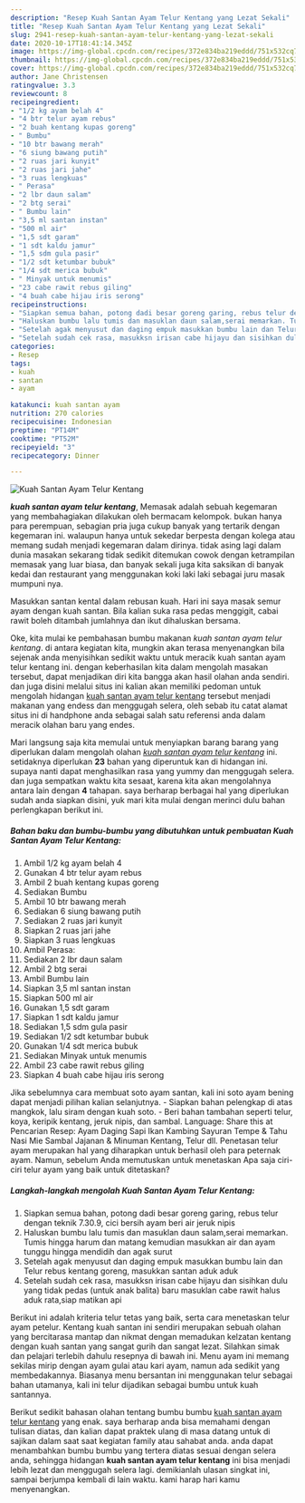 ```yaml
---
description: "Resep Kuah Santan Ayam Telur Kentang yang Lezat Sekali"
title: "Resep Kuah Santan Ayam Telur Kentang yang Lezat Sekali"
slug: 2941-resep-kuah-santan-ayam-telur-kentang-yang-lezat-sekali
date: 2020-10-17T18:41:14.345Z
image: https://img-global.cpcdn.com/recipes/372e834ba219eddd/751x532cq70/kuah-santan-ayam-telur-kentang-foto-resep-utama.jpg
thumbnail: https://img-global.cpcdn.com/recipes/372e834ba219eddd/751x532cq70/kuah-santan-ayam-telur-kentang-foto-resep-utama.jpg
cover: https://img-global.cpcdn.com/recipes/372e834ba219eddd/751x532cq70/kuah-santan-ayam-telur-kentang-foto-resep-utama.jpg
author: Jane Christensen
ratingvalue: 3.3
reviewcount: 8
recipeingredient:
- "1/2 kg ayam belah 4"
- "4 btr telur ayam rebus"
- "2 buah kentang kupas goreng"
- " Bumbu"
- "10 btr bawang merah"
- "6 siung bawang putih"
- "2 ruas jari kunyit"
- "2 ruas jari jahe"
- "3 ruas lengkuas"
- " Perasa"
- "2 lbr daun salam"
- "2 btg serai"
- " Bumbu lain"
- "3,5 ml santan instan"
- "500 ml air"
- "1,5 sdt garam"
- "1 sdt kaldu jamur"
- "1,5 sdm gula pasir"
- "1/2 sdt ketumbar bubuk"
- "1/4 sdt merica bubuk"
- " Minyak untuk menumis"
- "23 cabe rawit rebus giling"
- "4 buah cabe hijau iris serong"
recipeinstructions:
- "Siapkan semua bahan, potong dadi besar goreng garing, rebus telur dengan teknik 7.30.9, cici bersih ayam beri air jeruk nipis"
- "Haluskan bumbu lalu tumis dan masuklan daun salam,serai memarkan. Tumis hingga harum dan matang kemudian masukkan air dan ayam tunggu hingga mendidih dan agak surut"
- "Setelah agak menyusut dan daging empuk masukkan bumbu lain dan Telur rebus kentang goreng, masukkan santan aduk aduk"
- "Setelah sudah cek rasa, masukksn irisan cabe hijayu dan sisihkan dulu yang tidak pedas (untuk anak balita) baru masuklan cabe rawit halus aduk rata,siap matikan api"
categories:
- Resep
tags:
- kuah
- santan
- ayam

katakunci: kuah santan ayam 
nutrition: 270 calories
recipecuisine: Indonesian
preptime: "PT14M"
cooktime: "PT52M"
recipeyield: "3"
recipecategory: Dinner

---
```



![Kuah Santan Ayam Telur Kentang](https://img-global.cpcdn.com/recipes/372e834ba219eddd/751x532cq70/kuah-santan-ayam-telur-kentang-foto-resep-utama.jpg)

<b><i>kuah santan ayam telur kentang</i></b>, Memasak adalah sebuah kegemaran yang membahagiakan dilakukan oleh bermacam kelompok. bukan hanya para perempuan, sebagian pria juga cukup banyak yang tertarik dengan kegemaran ini. walaupun hanya untuk sekedar berpesta dengan kolega atau memang sudah menjadi kegemaran dalam dirinya. tidak asing lagi dalam dunia masakan sekarang tidak sedikit ditemukan cowok dengan ketrampilan memasak yang luar biasa, dan banyak sekali juga kita saksikan di banyak kedai dan restaurant yang menggunakan koki laki laki sebagai juru masak mumpuni nya.

Masukkan santan kental dalam rebusan kuah. Hari ini saya masak semur ayam dengan kuah santan. Bila kalian suka rasa pedas menggigit, cabai rawit boleh ditambah jumlahnya dan ikut dihaluskan bersama.

Oke, kita mulai ke pembahasan bumbu makanan <i>kuah santan ayam telur kentang</i>. di antara kegiatan kita, mungkin akan terasa menyenangkan bila sejenak anda menyisihkan sedikit waktu untuk meracik kuah santan ayam telur kentang ini. dengan keberhasilan kita dalam mengolah masakan tersebut, dapat menjadikan diri kita bangga akan hasil olahan anda sendiri. dan juga disini melalui situs ini kalian akan memiliki pedoman untuk mengolah hidangan <u>kuah santan ayam telur kentang</u> tersebut menjadi makanan yang endess dan menggugah selera, oleh sebab itu catat alamat situs ini di handphone anda sebagai salah satu referensi anda dalam meracik olahan baru yang endes.


Mari langsung saja kita memulai untuk menyiapkan barang barang yang diperlukan dalam mengolah olahan <u><i>kuah santan ayam telur kentang</i></u> ini. setidaknya diperlukan <b>23</b> bahan yang diperuntuk kan di hidangan ini. supaya nanti dapat menghasilkan rasa yang yummy dan menggugah selera. dan juga sempatkan waktu kita sesaat, karena kita akan mengolahnya antara lain dengan <b>4</b> tahapan. saya berharap berbagai hal yang diperlukan sudah anda siapkan disini, yuk mari kita mulai dengan merinci dulu bahan perlengkapan berikut ini.

<!--inarticleads1-->

##### Bahan baku dan bumbu-bumbu yang dibutuhkan untuk pembuatan Kuah Santan Ayam Telur Kentang:

1. Ambil 1/2 kg ayam belah 4
1. Gunakan 4 btr telur ayam rebus
1. Ambil 2 buah kentang kupas goreng
1. Sediakan  Bumbu
1. Ambil 10 btr bawang merah
1. Sediakan 6 siung bawang putih
1. Sediakan 2 ruas jari kunyit
1. Siapkan 2 ruas jari jahe
1. Siapkan 3 ruas lengkuas
1. Ambil  Perasa:
1. Sediakan 2 lbr daun salam
1. Ambil 2 btg serai
1. Ambil  Bumbu lain
1. Siapkan 3,5 ml santan instan
1. Siapkan 500 ml air
1. Gunakan 1,5 sdt garam
1. Siapkan 1 sdt kaldu jamur
1. Sediakan 1,5 sdm gula pasir
1. Sediakan 1/2 sdt ketumbar bubuk
1. Gunakan 1/4 sdt merica bubuk
1. Sediakan  Minyak untuk menumis
1. Ambil 23 cabe rawit rebus giling
1. Siapkan 4 buah cabe hijau iris serong


Jika sebelumnya cara membuat soto ayam santan, kali ini soto ayam bening dapat menjadi pilihan kalian selanjutnya. - Siapkan bahan pelengkap di atas mangkok, lalu siram dengan kuah soto. - Beri bahan tambahan seperti telur, koya, keripik kentang, jeruk nipis, dan sambal. Language: Share this at Pencarian Resep: Ayam Daging Sapi Ikan Kambing Sayuran Tempe &amp; Tahu Nasi Mie Sambal Jajanan &amp; Minuman Kentang, Telur dll. Penetasan telur ayam merupakan hal yang diharapkan untuk berhasil oleh para peternak ayam. Namun, sebelum Anda memutuskan untuk menetaskan Apa saja ciri-ciri telur ayam yang baik untuk ditetaskan? 

<!--inarticleads2-->

##### Langkah-langkah mengolah Kuah Santan Ayam Telur Kentang:

1. Siapkan semua bahan, potong dadi besar goreng garing, rebus telur dengan teknik 7.30.9, cici bersih ayam beri air jeruk nipis
1. Haluskan bumbu lalu tumis dan masuklan daun salam,serai memarkan. Tumis hingga harum dan matang kemudian masukkan air dan ayam tunggu hingga mendidih dan agak surut
1. Setelah agak menyusut dan daging empuk masukkan bumbu lain dan Telur rebus kentang goreng, masukkan santan aduk aduk
1. Setelah sudah cek rasa, masukksn irisan cabe hijayu dan sisihkan dulu yang tidak pedas (untuk anak balita) baru masuklan cabe rawit halus aduk rata,siap matikan api


Berikut ini adalah kriteria telur tetas yang baik, serta cara menetaskan telur ayam petelur. Kentang kuah santan ini sendiri merupakan sebuah olahan yang bercitarasa mantap dan nikmat dengan memadukan kelzatan kentang dengan kuah santan yang sangat gurih dan sangat lezat. Silahkan simak dan pelajari terlebih dahulu resepnya di bawah ini. Menu ayam ini memang sekilas mirip dengan ayam gulai atau kari ayam, namun ada sedikit yang membedakannya. Biasanya menu bersantan ini menggunakan telur sebagai bahan utamanya, kali ini telur dijadikan sebagai bumbu untuk kuah santannya. 

Berikut sedikit bahasan olahan tentang bumbu bumbu <u>kuah santan ayam telur kentang</u> yang enak. saya berharap anda bisa memahami dengan tulisan diatas, dan kalian dapat praktek ulang di masa datang untuk di sajikan dalam saat saat kegiatan family atau sahabat anda. anda dapat menambahkan bumbu bumbu yang tertera diatas sesuai dengan selera anda, sehingga hidangan <b>kuah santan ayam telur kentang</b> ini bisa menjadi lebih lezat dan menggugah selera lagi. demikianlah ulasan singkat ini, sampai berjumpa kembali di lain waktu. kami harap hari kamu menyenangkan.
